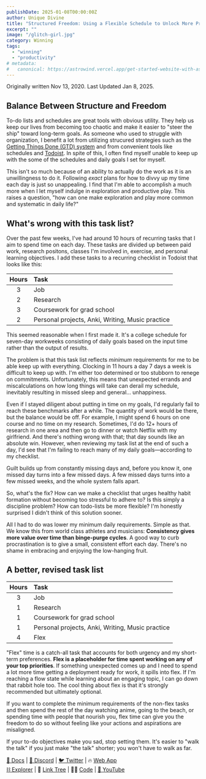 ```yaml
---
publishDate: 2025-01-08T00:00:00Z
author: Unique Divine
title: "Structured Freedom: Using a Flexible Schedule to Unlock More Productivity"
excerpt: ""
image: "/glitch-girl.jpg"
category: Winning
tags:
  - "winning"
  - "productivity"
# metadata:
#   canonical: https://astrowind.vercel.app/get-started-website-with-astro-tailwind-css
---
```


Originally written Nov 13, 2020. Last Updated Jan 8, 2025.

## Balance Between Structure and Freedom
 
To-do lists and schedules are great tools with obvious utility. They help us
keep our lives from becoming too chaotic and make it easier to "steer the ship"
toward long-term goals. As someone who used to struggle with organization, I
benefit a lot from utilizing strucured strategies such as the [Getting Things
Done (GTD) system][gtd-summary] and from convenient tools like schedules and
[Todoist][todoist-yt]. In spite of this,  I often find myself unable to keep up
with the some of the schedules and daily goals I set for myself. 

This isn't so much because of an ability to actually do the work as it is an
unwillingness to do it. Following *exact* plans for how to divvy up my time
each day is just so unappealing. I find that I'm able to accomplish a much more
when I let myself indulge in exploration and productive play. This raises a
question, "how can one make exploration and play more common and systematic in
daily life?" 

## What's wrong with this task list? 

Over the past few weeks, I've had around 10 hours of recurring tasks that I aim
to spend time on each day. These tasks are divided up between paid work,
research positons, classes I'm involved in, exercise, and personal learning
objectives. I add these tasks to a recurring checklist in Todoist that looks
like this: 

[gtd-summary]: https://sive.rs/book/GettingThingsDone
[gtd-ted-talk]: https://youtu.be/CHxhjDPKfbY
[todoist-yt]: https://youtu.be/rM8RmmKR8gs

| Hours | Task |
| :--: | :-- |
| 3 | Job | 
| 2 | Research |
| 3 | Coursework for grad school |
| 2 | Personal projects, Anki, Writing, Music practice |

This seemed reasonable when I first made it. It's a college schedule for
seven-day workweeks consisting of daily goals based on the input time rather
than the output of results. 

The problem is that this task list reflects *minimum* requirements for me to be
able keep up with everything. Clocking in 11 hours a day 7 days a week is
difficult to keep up with. I'm either too determined or too stubborn to renege
on commitments. Unfortunately, this means that unexpected errands and
miscalculations on how long things will take can derail my schedule, inevitably
resulting in missed sleep and general... unhappiness. 

Even if I stayed diligent about putting in time on my goals, I'd regularly fail
to reach these benchmarks after a while. The quantity of work would be there,
but the balance would be off. For example, I might spend 6 hours on one course
and no time on my research. Sometimes, I'd do 12+ hours of research in one area
and then go to dinner or watch Netflix with my girlfriend. And there's nothing
wrong with that; that day sounds like an absolute win. However, when reviewing
my task list at the end of such a day, I'd see that I'm failing to reach many
of my daily goals—according to my checklist. 

Guilt builds up from constantly missing days and, before you know it, one
missed day turns into a few missed days. A few missed days turns into a few
missed weeks, and the whole system falls apart.

So, what's the fix? How can we make a checklist that urges healthy habit
formation without becoming too stressful to adhere to? Is this simply a
discipline problem? How can todo-lists be more flexible? I'm honestly surprised
I didn't think of this solution sooner. 

All I had to do was lower my minimum daily requirements. Simple as that. We
know this from world class athletes and musicians: **Consistency gives more
value over time than binge-purge cycles**. A good way to curb procrastination
is to give a small, consistent effort each day. There's no shame in embracing
and enjoying the low-hanging fruit. 

## A better, revised task list

| Hours | Task |
| :--: | :-- |
| 3 | Job | 
| 1 | Research |
| 1 | Coursework for grad school |
| 1 | Personal projects, Anki, Writing, Music practice |
| 4 | Flex |

"Flex" time is a catch-all task that accounts for both urgency and my
short-term preferences. **Flex is a placeholder for time spent working on any
of your top priorities**. If something unexpected comes up and I need to spend
a lot more time getting a deployment ready for work, it spills into flex. If
I'm reaching a flow state while learning about an engaging topic, I can go down
that rabbit hole too. The cool thing about flex is that it's strongly
recommended but ultimately optional. 

If you want to complete the minimum requirements of the non-flex tasks and then
spend the rest of the day watching anime, going to the beach, or spending time
with people that nourish you, flex time can give you the freedom to do so
without feeling like your actions and aspirations are misaligned. 

If your to-do objectives make you sad, stop setting them. It's easier to "walk
the talk" if you just make "the talk" shorter; you won't have to walk as far. 

[🔮 Docs](https://docs.nibiru.fi) | [👾 Discord](https://discord.gg/nibirufi) | [🐦 Twitter](https://twitter.com/NibiruChain) | 🔥 [Web App](https://app.nibiru.fi)  
[⛓️ ️Explorer](https://explorer.testnet.nibiru.fi) | 🌴 [Link Tree](https://linktr.ee/nibiruchain) | 👨‍💻 [Code](https://github.com/NibiruChain) | [🎥 YouTube](https://www.youtube.com/@nibiruchain)
